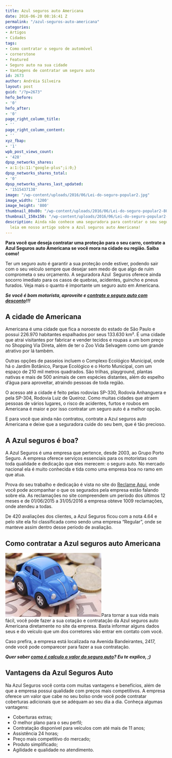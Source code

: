 ```yaml
---
title: Azul seguros auto Americana
date: 2016-06-20 08:16:41 Z
permalink: "/azul-seguros-auto-americana"
categories:
- Artigos
- Cidades
tags:
- Como contratar o seguro de automóvel
- cornerstone
- Featured
- Seguro auto na sua cidade
- Vantagens de contratar um seguro auto
id: 2673
author: Andréia Silveira
layout: post
guid: "/?p=2673"
hefo_before:
- '0'
hefo_after:
- '0'
page_right_column_title:
- ''
page_right_column_content:
- ''
xyz_fbap:
- '1'
wpb_post_views_count:
- '428'
dpsp_networks_shares:
- a:1:{s:11:"google-plus";i:0;}
dpsp_networks_shares_total:
- '0'
dpsp_networks_shares_last_updated:
- '1515437138'
image: "/wp-content/uploads/2016/06/Lei-do-seguro-popular2.jpg"
image_width: '1200'
image_height: '800'
thumbnail_80x80: "/wp-content/uploads/2016/06/Lei-do-seguro-popular2-80x80.jpg"
thumbnail_150x150: "/wp-content/uploads/2016/06/Lei-do-seguro-popular2-150x150.jpg"
description: Ainda não conhece uma seguradora para contratar o seu seguro auto? Então
  leia em nosso artigo sobre a Azul seguros auto Americana!
---
```


**Para você que deseja contratar uma proteção para o seu carro, contrate a Azul Seguros auto Americana se você mora na cidade ou região. Saiba como!**

Ter um seguro auto é garantir a sua proteção onde estiver, podendo sair com o seu veículo sempre que desejar sem medo de que algo de ruim comprometa o seu orçamento. A seguradora Azul  Seguros oferece ainda socorro imediato para os casos de quebras, acidentes, guincho e pneus furados. Veja mais o quanto é importante um seguro auto em Americana.

**_Se você é bom motorista, aproveite e <a href="/seguro-auto-com-desconto" target="_blank">contrate o seguro auto com desconto</a>!!!_**

## A cidade de Americana

Americana é uma cidade que fica a noroeste do estado de São Paulo e possui 226.970 habitantes espalhados por seus 133.630 km². É uma cidade que atrai visitantes por fabricar e vender tecidos e roupas a um bom preço no Shopping Via Direta, além de ter o Zoo Vida Selvagem como um grande atrativo por lá também.

Outras opções de passeios incluem o Complexo Ecológico Municipal, onde há o Jardim Botânico, Parque Ecológico e o Horto Municipal, com um espaço de 210 mil metros quadrados. São trilhas, playground, plantas nativas e mais de 500 animais de cem espécies distantes, além do espelho d’água para aproveitar, atraindo pessoas de toda região.

O acesso até a cidade é feito pelas rodovias SP-330, Rodovia Anhanguera e pela SP-304, Rodovia Luiz de Queiroz. Como muitas cidades que atraem pessoas de vários lugares, o risco de acidentes, furtos e roubos em Americana é maior e por isso contratar um seguro auto é a melhor opção.

E para você que ainda não contratou, contrate a Azul seguros auto Americana e deixe que a seguradora cuide do seu bem, que é tão precioso.

## A Azul seguros é boa?

A Azul Seguros é uma empresa que pertence, desde 2003, ao Grupo Porto Seguro. A empresa oferece serviços essenciais para os motoristas com toda qualidade e dedicação que eles merecem: o seguro auto. No mercado nacional ela é muito conhecida e tida como uma empresa boa no ramo em que atua.

Prova do seu trabalho e dedicação é vista no site do [Reclame Aqui](http://www.reclameaqui.com.br/indices/5355/azul-seguros/), onde você pode acompanhar o que os segurados pela empresa estão falando sobre ela. As reclamações no site compreendem um período dos últimos 12 meses e de 01/06/2015 a 31/05/2016 a empresa obteve 1009 reclamações, onde atendeu a todas.

De 420 avaliações dos clientes, a Azul Seguros ficou com a nota 4.64 e pelo site ela foi classificada como sendo uma empresa “Regular”, onde se manteve assim dentro desse período de avaliação.

## Como contratar a Azul seguros auto Americana

[<img class="alignleft wp-image-2773 size-medium" title="Azul seguros auto Americana" src="/wp-content/uploads/2016/06/Azul-seguros-auto-Americana2-300x199.jpg" alt="Azul seguros auto Americana" width="300" height="199" />](/wp-content/uploads/2016/06/Azul-seguros-auto-Americana2.jpg)Para tornar a sua vida mais fácil, você pode fazer a sua cotação e contratação da Azul seguros auto Americana diretamente no site da empresa. Basta informar alguns dados seus e do veículo que um dos corretores vão entrar em contato com você.

Caso prefira, a empresa está localizada na Avenida Bandeirantes, 2417, onde você pode comparecer para fazer a sua contratação.

**_Quer saber <a href="/calculo-valor-seguro-carro" target="_blank">como é calculo o valor do seguro auto</a>? Eu te explico, ;)_**

## Vantagens da Azul Seguros Auto

Na Azul Seguros você conta com muitas vantagens e benefícios, além de que a empresa possui qualidade com preços mais competitivos. A empresa oferece um valor que cabe no seu bolso onde você pode contratar coberturas adicionais que se adéquam ao seu dia a dia. Conheça algumas vantagens:

  * Coberturas extras;
  * O melhor plano para o seu perfil;
  * Contratação disponível para veículos com até mais de 11 anos;
  * Assistência 24 horas;
  * Preço mais competitivo do mercado;
  * Produto simplificado;
  * Agilidade e qualidade no atendimento.